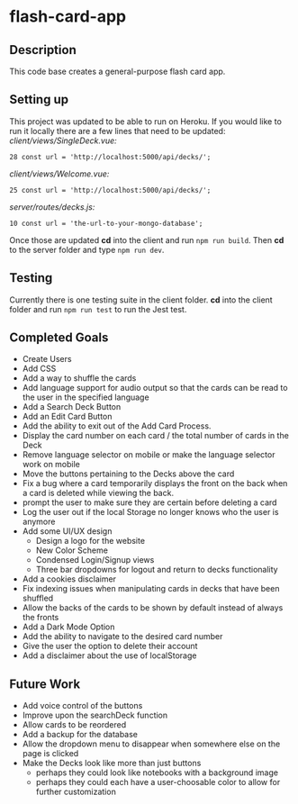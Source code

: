 # flash-card-app

## Description  
This code base creates a general-purpose flash card app.

## Setting up  
This project was updated to be able to run on Heroku. If you would like to run it locally there are a few lines that need to be updated:  
*client/views/SingleDeck.vue:*
```
28 const url = 'http://localhost:5000/api/decks/';
```
*client/views/Welcome.vue:*
```
25 const url = 'http://localhost:5000/api/decks/';
```
*server/routes/decks.js:*
```
10 const url = 'the-url-to-your-mongo-database';
```
Once those are updated **cd** into the client and run `npm run build`. Then **cd** to the server folder and type `npm run dev`.

## Testing  
Currently there is one testing suite in the client folder. **cd** into the client folder and run `npm run test` to run the Jest test.

## Completed Goals
 - Create Users  
 - Add CSS  
 - Add a way to shuffle the cards 
 - Add language support for audio output so that the cards can be read to the user in the specified language
 - Add a Search Deck Button
 - Add an Edit Card Button
 - Add the ability to exit out of the Add Card Process.
 - Display the card number on each card / the total number of cards in the Deck
 - Remove language selector on mobile or make the language selector work on mobile
 - Move the buttons pertaining to the Decks above the card 
 - Fix a bug where a card temporarily displays the front on the back when a card is deleted while viewing the back.
 - prompt the user to make sure they are certain before deleting a card
 - Log the user out if the local Storage no longer knows who the user is anymore
 - Add some UI/UX design
   - Design a logo for the website
   - New Color Scheme
   - Condensed Login/Signup views
   - Three bar dropdowns for logout and return to decks functionality
 - Add a cookies disclaimer
 - Fix indexing issues when manipulating cards in decks that have been shuffled
 - Allow the backs of the cards to be shown by default instead of always the fronts
 - Add a Dark Mode Option
 - Add the ability to navigate to the desired card number
 - Give the user the option to delete their account
 - Add a disclaimer about the use of localStorage

## Future Work    
 - Add voice control of the buttons
 - Improve upon the searchDeck function
 - Allow cards to be reordered
 - Add a backup for the database
 - Allow the dropdown menu to disappear when somewhere else on the page is clicked
 - Make the Decks look like more than just buttons 
   - perhaps they could look like notebooks with a background image
   - perhaps they could each have a user-choosable color to allow for further customization
